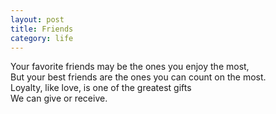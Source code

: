 ```yaml
---
layout: post
title: Friends
category: life
---
```


Your favorite friends may be the ones you enjoy the most,  
But your best friends are the ones you can count on the most.  
Loyalty, like love, is one of the greatest gifts  
We can give or receive.
